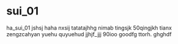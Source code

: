 # sui_01
ha_sui_01
jshsj
haha
nxsij
tatatajhhg
nimab
tingsjk
50qingjkh
tianx
zengzcahyan
yuehu
quyuehud
jjhjf_jjj
90ioo
goodfg
ttorh.
ghghdf
